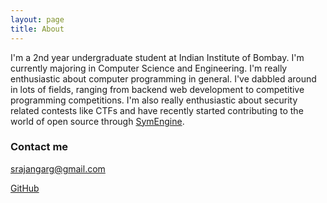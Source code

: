 ```yaml
---
layout: page
title: About
---
```


I'm a 2nd year undergraduate student at Indian Institute of Bombay. I'm currently majoring in Computer Science and Engineering. I'm really enthusiastic about computer programming in general. I've dabbled around in lots of fields, ranging from backend web development to competitive programming competitions. I'm also really enthusiastic about security related contests like CTFs and have recently started contributing to the world of open source through [SymEngine](https://github.com/symengine/symengine).

### Contact me

[srajangarg@gmail.com](mailto:srajangarg@gmail.com)

[GitHub](https://github.com/srajangarg)